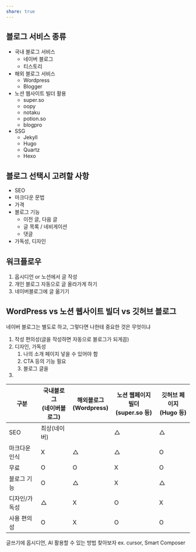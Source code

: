 ```yaml
---
share: true
---
```

## 블로그 서비스 종류

- 국내 블로그 서비스
	- 네이버 블로그
	- 티스토리
- 해외 블로그 서비스
	- Wordpress
	- Blogger
- 노션 웹사이트 빌더 활용
	- super.so
	- oopy
	- notaku
	- potion.so
	- blogpro
- SSG
	- Jekyll
	- Hugo
	- Quartz
	- Hexo


## 블로그 선택시 고려할 사항

- SEO
- 마크다운 문법
- 가격
- 블로그 기능
	- 이전 글, 다음 글
	- 글 목록 / 네비게이션
	- 댓글
- 가독성, 디자인

## 워크플로우

1. 옵시디언 or 노션에서 글 작성
2. 개인 블로그 자동으로 글 올라가게 하기
3. 네이버블로그에 글 옮기기


## WordPress vs 노션 웹사이트 빌더 vs 깃허브 블로그

네이버 블로그는 별도로 하고, 그렇다면 나한테 중요한 것은 무엇이냐

1. 작성 편의성(글을 작성하면 자동으로 블로그가 되게끔)
2. 디자인, 가독성
	1. 나의 소개 페이지 넣을 수 있어야 함
	2. CTA 등의 기능 필요
	3. 블로그 글을 
3. 


| 구분      | 국내블로그<br>(네이버블로그) | 해외블로그<br>(Wordpress) | 노션 웹페이지 빌더<br>(super.so 등) | 깃허브 페이지<br>(Hugo 등) |
| ------- | ----------------- | -------------------- | -------------------------- | ------------------- |
| SEO     | 최상(네이버)           |                      | △                          | △                   |
| 마크다운 인식 | X                 | △                    | △                          | O                   |
| 무료      | O                 | O                    | X                          | O                   |
| 블로그 기능  | O                 | △                    | X                          | △                   |
| 디자인/가독성 | △                 | X                    | O                          | X                   |
| 사용 편의성  | O                 | X                    | O                          | O                   |


글쓰기에 옵시디언, AI 활용할 수 있는 방법 찾아보자
ex. cursor, Smart Composer

